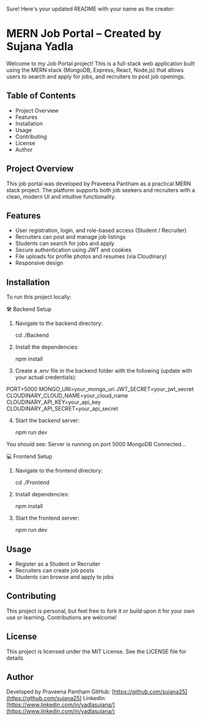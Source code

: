 Sure! Here's your updated README with your name as the creator:


# MERN Job Portal – Created by Sujana Yadla

Welcome to my Job Portal project! This is a full-stack web application built using the MERN stack (MongoDB, Express, React, Node.js) that allows users to search and apply for jobs, and recruiters to post job openings.

## Table of Contents

* Project Overview
* Features
* Installation
* Usage
* Contributing
* License
* Author

## Project Overview

This job portal was developed by Praveena Pantham as a practical MERN stack project. The platform supports both job seekers and recruiters with a clean, modern UI and intuitive functionality.

## Features

* User registration, login, and role-based access (Student / Recruiter)
* Recruiters can post and manage job listings
* Students can search for jobs and apply
* Secure authentication using JWT and cookies
* File uploads for profile photos and resumes (via Cloudinary)
* Responsive design

## Installation

To run this project locally:

🛠 Backend Setup

1. Navigate to the backend directory:

   cd ./Backend

2. Install the dependencies:

   npm install

3. Create a .env file in the backend folder with the following (update with your actual credentials):

PORT=5000
MONGO\_URI=your\_mongo\_uri
JWT\_SECRET=your\_jwt\_secret
CLOUDINARY\_CLOUD\_NAME=your\_cloud\_name
CLOUDINARY\_API\_KEY=your\_api\_key
CLOUDINARY\_API\_SECRET=your\_api\_secret

4. Start the backend server:

   npm run dev

You should see:
Server is running on port 5000
MongoDB Connected...

💻 Frontend Setup

1. Navigate to the frontend directory:

   cd ./Frontend

2. Install dependencies:

   npm install

3. Start the frontend server:

   npm run dev


## Usage

* Register as a Student or Recruiter
* Recruiters can create job posts
* Students can browse and apply to jobs

## Contributing

This project is personal, but feel free to fork it or build upon it for your own use or learning. Contributions are welcome!

## License

This project is licensed under the MIT License. See the LICENSE file for details.

## Author

Developed by Praveena Pantham
GitHub: [https://github.com/sujana25](https://github.com/sujana25)
LinkedIn: [https://www.linkedin.com/in/yadlasujana/](https://www.linkedin.com/in/yadlasujana/) 

